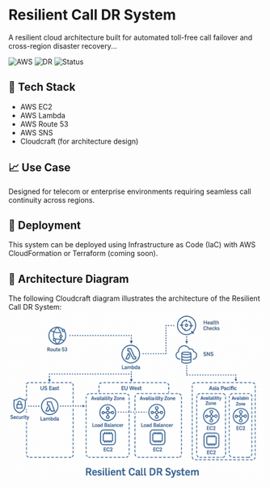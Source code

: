 # Resilient Call DR System

A resilient cloud architecture built for automated toll-free call failover and cross-region disaster recovery...

![AWS](https://img.shields.io/badge/AWS-cloud-orange)
![DR](https://img.shields.io/badge/Disaster--Recovery-Resilient-blue)
![Status](https://img.shields.io/badge/status-active-brightgreen)

## 🧰 Tech Stack
- AWS EC2
- AWS Lambda
- AWS Route 53
- AWS SNS
- Cloudcraft (for architecture design)

## 📈 Use Case
Designed for telecom or enterprise environments requiring seamless call continuity across regions.

## 🚀 Deployment
This system can be deployed using Infrastructure as Code (IaC) with AWS CloudFormation or Terraform (coming soon).

## 🧭 Architecture Diagram
The following Cloudcraft diagram illustrates the architecture of the Resilient Call DR System:
![diagram](architecture/cloudcraft-diagram.png)


























